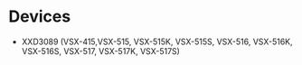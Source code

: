 # Devices
- XXD3089 (VSX-415,VSX-515, VSX-515K, VSX-515S, VSX-516, VSX-516K, VSX-516S, VSX-517, VSX-517K, VSX-517S)
